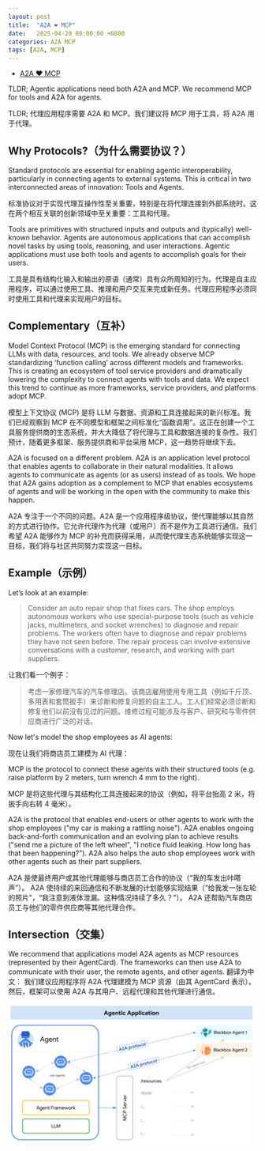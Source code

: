 ```yaml
---
layout: post
title:  "A2A ❤️ MCP"
date:   2025-04-20 08:00:00 +0800
categories: A2A MCP
tags: [A2A, MCP]
---
```


- [A2A ❤️ MCP](https://google.github.io/A2A/#/topics/a2a_and_mcp.md)

TLDR; Agentic applications need both A2A and MCP. We recommend MCP for tools and A2A for agents.

TLDR; 代理应用程序需要 A2A 和 MCP。我们建议将 MCP 用于工具，将 A2A 用于代理。


## Why Protocols?（为什么需要协议？）

Standard protocols are essential for enabling agentic interoperability, particularly in connecting agents to external systems. This is critical in two interconnected areas of innovation: Tools and Agents.

标准协议对于实现代理互操作性至关重要，特别是在将代理连接到外部系统时。这在两个相互关联的创新领域中至关重要：工具和代理。

Tools are primitives with structured inputs and outputs and (typically) well-known behavior. Agents are autonomous applications that can accomplish novel tasks by using tools, reasoning, and user interactions. Agentic applications must use both tools and agents to accomplish goals for their users.

工具是具有结构化输入和输出的原语（通常）具有众所周知的行为。代理是自主应用程序，可以通过使用工具、推理和用户交互来完成新任务。代理应用程序必须同时使用工具和代理来实现用户的目标。

## Complementary（互补）

Model Context Protocol (MCP) is the emerging standard for connecting LLMs with data, resources, and tools. We already observe MCP standardizing ‘function calling’ across different models and frameworks. This is creating an ecosystem of tool service providers and dramatically lowering the complexity to connect agents with tools and data. We expect this trend to continue as more frameworks, service providers, and platforms adopt MCP.

模型上下文协议 (MCP) 是将 LLM 与数据、资源和工具连接起来的新兴标准。我们已经观察到 MCP 在不同模型和框架之间标准化“函数调用”。这正在创建一个工具服务提供商的生态系统，并大大降低了将代理与工具和数据连接的复杂性。我们预计，随着更多框架、服务提供商和平台采用 MCP，这一趋势将继续下去。

A2A is focused on a different problem. A2A is an application level protocol that enables agents to collaborate in their natural modalities. It allows agents to communicate as agents (or as users) instead of as tools. We hope that A2A gains adoption as a complement to MCP that enables ecosystems of agents and will be working in the open with the community to make this happen.

A2A 专注于一个不同的问题。A2A 是一个应用程序级协议，使代理能够以其自然的方式进行协作。它允许代理作为代理（或用户）而不是作为工具进行通信。我们希望 A2A 能够作为 MCP 的补充而获得采用，从而使代理生态系统能够实现这一目标，我们将与社区共同努力实现这一目标。


## Example（示例）

Let’s look at an example:

> Consider an auto repair shop that fixes cars. The shop employs autonomous workers who use special-purpose tools (such as vehicle jacks, multimeters, and socket wrenches) to diagnose and repair problems. The workers often have to diagnose and repair problems they have not seen before. The repair process can involve extensive conversations with a customer, research, and working with part suppliers.

让我们看一个例子：

> 考虑一家修理汽车的汽车修理店。该商店雇用使用专用工具（例如千斤顶、多用表和套筒扳手）来诊断和修复问题的自主工人。工人们经常必须诊断和修复他们以前没有见过的问题。维修过程可能涉及与客户、研究和与零件供应商进行广泛的对话。

Now let's model the shop employees as AI agents:

现在让我们将商店员工建模为 AI 代理：

MCP is the protocol to connect these agents with their structured tools (e.g. raise platform by 2 meters, turn wrench 4 mm to the right).

MCP 是将这些代理与其结构化工具连接起来的协议（例如，将平台抬高 2 米，将扳手向右转 4 毫米）。

A2A is the protocol that enables end-users or other agents to work with the shop employees ("my car is making a rattling noise"). A2A enables ongoing back-and-forth communication and an evolving plan to achieve results ("send me a picture of the left wheel", "I notice fluid leaking. How long has that been happening?"). A2A also helps the auto shop employees work with other agents such as their part suppliers.

A2A 是使最终用户或其他代理能够与商店员工合作的协议（“我的车发出咔嗒声”）。 A2A 使持续的来回通信和不断发展的计划能够实现结果（“给我发一张左轮的照片”，“我注意到液体泄漏。这种情况持续了多久？”）。 A2A 还帮助汽车商店员工与他们的零件供应商等其他代理合作。


## Intersection（交集）

We recommend that applications model A2A agents as MCP resources (represented by their AgentCard). The frameworks can then use A2A to communicate with their user, the remote agents, and other agents.
翻译为中文：
我们建议应用程序将 A2A 代理建模为 MCP 资源（由其 AgentCard 表示）。 然后，框架可以使用 A2A 与其用户、远程代理和其他代理进行通信。

![](/images/2025/A2A/a2a_mcp.png)
